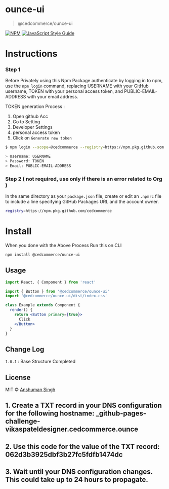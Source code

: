 # ounce-ui

> @cedcommerce/ounce-ui

[![NPM](https://img.shields.io/badge/GIT-Ounce--UI-yellowgreen)](https://github.com/cedcommerce/ounce-ui.git) [![JavaScript Style Guide](https://img.shields.io/badge/code_style-standard-brightgreen.svg)](https://standardjs.com)

# Instructions

### Step 1

Before Privately using this Npm Package authenticate by logging in to npm, use the `npm login` command, replacing USERNAME with your GitHub username, TOKEN with your personal access token, and PUBLIC-EMAIL-ADDRESS with your email address.

TOKEN generation Process :
 1. Open github Acc 
 2. Go to Setting 
 3. Developer Settings 
 4. personal access token 
 5. Click on `Generate new token`
 
```sh
$ npm login --scope=@cedcommerce --registry=https://npm.pkg.github.com

> Username: USERNAME
> Password: TOKEN
> Email: PUBLIC-EMAIL-ADDRESS
```

### Step 2 ( not required, use only if there is an error related to Org )

In the same directory as your `package.json` file, create or edit an `.npmrc` file to include a line specifying GitHub Packages URL and the account owner.

```bash
registry=https://npm.pkg.github.com/cedcommerce
```

# Install

When you done with the Above Process Run this on CLI

```bash
npm install @cedcommerce/ounce-ui
```

## Usage

```jsx
import React, { Component } from 'react'

import { Button } from '@cedcommerce/ounce-ui'
import '@cedcommerce/ounce-ui/dist/index.css'

class Example extends Component {
  render() {
    return <Button primary={true}>
      Click
    </Button>
  }
}
```

## Change Log

`1.0.1` : Base Structure Completed

## License

MIT © [Anshuman Singh](https://github.com/anshuman-cedcoss)

## 1. Create a TXT record in your DNS configuration for the following hostname: _github-pages-challenge-vikaspateldesigner.cedcommerce.ounce
## 2. Use this code for the value of the TXT record: 062d3b3925dbf3b27fc5fdfb1474dc
## 3. Wait until your DNS configuration changes. This could take up to 24 hours to propagate.
  
